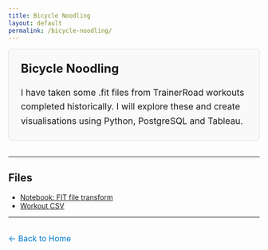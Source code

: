 ```yaml
---
title: Bicycle Noodling
layout: default
permalink: /bicycle-noodling/
---
```


<div style="border: 1px solid #ddd; background-color: #f9f9f9; padding: 1.5rem; margin-bottom: 2rem; border-radius: 6px;">
  <h2 style="margin-top: 0; font-size: 1.5rem;">Bicycle Noodling</h2>
  <p style="font-size: 1.1rem; line-height: 1.6; margin: 0;">
    I have taken some .fit files from TrainerRoad workouts completed historically. I will explore these and create visualisations using Python, PostgreSQL and Tableau.
  </p>
</div>

---

## Files

- [Notebook: FIT file transform](/portfolio-toby-draper/assets/projects/bicycle-noodling/1_fit_file_transform.ipynb)
- [Workout CSV](/portfolio-toby-draper/assets/projects/bicycle-noodling/aerobic_recovery.csv)

---

<p style="margin-top: 2rem;">
  <a href="/portfolio-toby-draper/" style="font-size: 1rem; text-decoration: none; color: #007acc;">← Back to Home</a>
</p>

